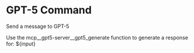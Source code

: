 # GPT-5 Command

Send a message to GPT-5

Use the mcp__gpt5-server__gpt5_generate function to generate a response for: ${input}